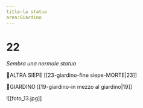 ```yaml
---
title:la statua
area:Giardino
---
```

# 22
_Sembra una normale statua_

👀ALTRA SIEPE [[23-giardino-fine siepe-MORTE|23]]

👣GIARDINO [[19-giardino-in mezzo al giardino|19]]

![[foto_13.jpg]]